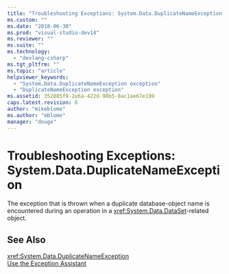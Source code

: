 ```yaml
---
title: "Troubleshooting Exceptions: System.Data.DuplicateNameException | Microsoft Docs"
ms.custom: ""
ms.date: "2018-06-30"
ms.prod: "visual-studio-dev14"
ms.reviewer: ""
ms.suite: ""
ms.technology: 
  - "devlang-csharp"
ms.tgt_pltfrm: ""
ms.topic: "article"
helpviewer_keywords: 
  - "System.Data.DuplicateNameException exception"
  - "DuplicateNameException exception"
ms.assetid: 352885f9-2e6a-422d-98b5-8ac1ae67e199
caps.latest.revision: 6
author: "mikeblome"
ms.author: "mblome"
manager: "douge"
---
```

# Troubleshooting Exceptions: System.Data.DuplicateNameException
The exception that is thrown when a duplicate database-object name is encountered during an operation in a <xref:System.Data.DataSet>-related object.  
  
## See Also  
 <xref:System.Data.DuplicateNameException>   
 [Use the Exception Assistant](../Topic/How%20to:%20Use%20the%20Exception%20Assistant.md)